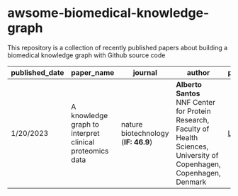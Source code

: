 # awsome-biomedical-knowledge-graph
This repository is a collection of recently published papers about building a biomedical knowledge graph with Github source code

| published_date | paper_name | journal| author | paper | code |
| --- | --- | --- | --- | --- | --- |
| 1/20/2023 | A knowledge graph to interpret clinical proteomics data | nature biotechnology (**IF: 46.9**) | **Alberto Santos** <br>NNF Center for Protein Research, Faculty of Health Sciences, University of Copenhagen, Copenhagen, Denmark | [Link](https://www.nature.com/articles/s41587-021-01145-6.pdf) | [Link](https://github.com/MannLabs/CKG) |

